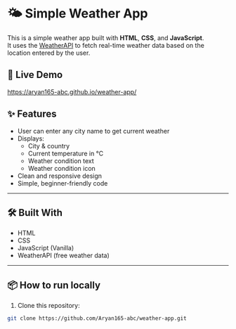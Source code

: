 # 🌤️ Simple Weather App

This is a simple weather app built with **HTML**, **CSS**, and **JavaScript**.  
It uses the [WeatherAPI](https://www.weatherapi.com/) to fetch real-time weather data based on the location entered by the user.

## 🚀 Live Demo
 https://aryan165-abc.github.io/weather-app/


## ✨ Features
- User can enter any city name to get current weather
- Displays:
  - City & country
  - Current temperature in °C
  - Weather condition text
  - Weather condition icon
- Clean and responsive design
- Simple, beginner-friendly code

---

## 🛠️ Built With
- HTML
- CSS
- JavaScript (Vanilla)
- WeatherAPI (free weather data)

---

## 📦 How to run locally
1. Clone this repository:
```bash
git clone https://github.com/Aryan165-abc/weather-app.git


